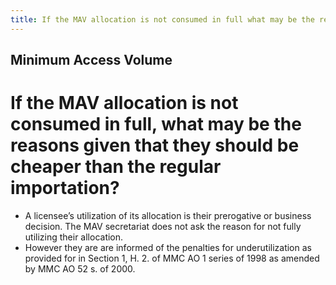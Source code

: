 ```yaml
---
title: If the MAV allocation is not consumed in full what may be the reasons given that they should be cheaper than the regular importation
---
```


## Minimum Access Volume

# If the MAV allocation is not consumed in full, what may be the reasons given that they should be cheaper than the regular importation?


 - A licensee’s utilization of its allocation is their prerogative or business decision.  The MAV secretariat does not ask the reason for not fully utilizing their allocation. 
 - However they are are informed of the penalties for underutilization as provided for in Section 1, H. 2. of MMC AO 1 series of 1998 as amended by MMC AO 52 s. of 2000.
